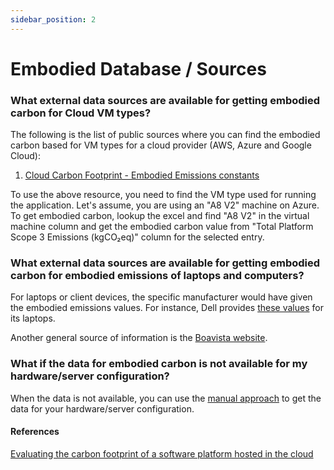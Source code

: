 ```yaml
---
sidebar_position: 2
---
```



# Embodied Database / Sources

### What external data sources are available for getting embodied carbon for Cloud VM types?​

The following is the list of public sources where you can find the embodied carbon based for VM types for a cloud provider (AWS, Azure and Google Cloud):

1. [Cloud Carbon Footprint - Embodied Emissions constants](https://docs.google.com/spreadsheets/d/1k-6JtneEu4E9pXQ9QMCXAfyntNJl8MnV2YzO4aKHh-0/edit#gid=0)

To use the above resource, you need to find the VM type used for running the application. Let's assume, you are using an "A8 V2" machine on Azure. To get embodied carbon, lookup the excel and find "A8 V2" in the virtual machine column and get the embodied carbon value from "Total Platform Scope 3 Emissions (kgCO₂eq)" column for the selected entry.

### What external data sources are available for getting embodied carbon for embodied emissions of laptops and computers?​

For laptops or client devices, the specific manufacturer would have given the embodied emissions values. For instance, Dell provides [these values](https://i.dell.com/sites/content/corporate/corp-comm/en/Documents/dell-laptop-carbon-footprint-whitepaper.pdf) for its laptops. 

Another general source of information is the [Boavista website](https://dataviz.boavizta.org/).

### What if the data for embodied carbon is not available for my hardware/server configuration?​

When the data is not available, you can use the [manual approach](https://sci-data.greensoftware.foundation/M/ManualEmbodiedLookupProcess) to get the data for your hardware/server configuration.

#### References

[Evaluating the carbon footprint of a software platform hosted in the cloud](https://medium.com/teads-engineering/evaluating-the-carbon-footprint-of-a-software-platform-hosted-in-the-cloud-e716e14e060c)